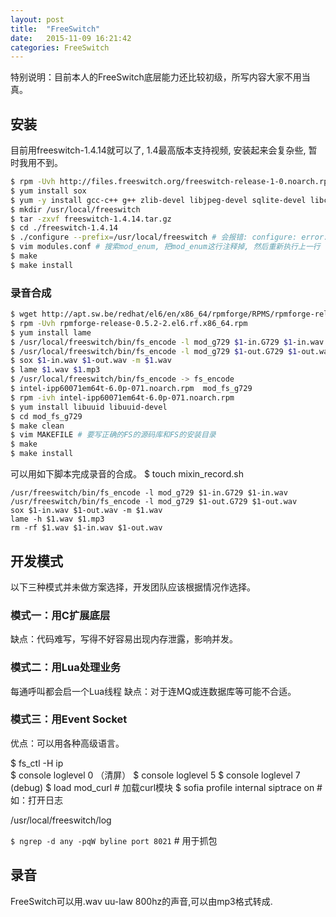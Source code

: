 ```yaml
---
layout: post
title:  "FreeSwitch"
date:   2015-11-09 16:21:42
categories: FreeSwitch
---
```

特别说明：目前本人的FreeSwitch底层能力还比较初级，所写内容大家不用当真。
## 安装
目前用freeswitch-1.4.14就可以了, 1.4最高版本支持视频, 安装起来会复杂些, 暂时我用不到。
```bash
$ rpm -Uvh http://files.freeswitch.org/freeswitch-release-1-0.noarch.rpm
$ yum install sox
$ yum -y install gcc-c++ g++ zlib-devel libjpeg-devel sqlite-devel libcurl-devel pcre-devel speex-devel libedit-devel openssl-devel libshout-devel lame-devel libmpg123-devel libuuid  libuuid-devel libtool # 这些包依赖要先安装下
$ mkdir /usr/local/freeswitch
$ tar -zxvf freeswitch-1.4.14.tar.gz
$ cd ./freeswitch-1.4.14
$ ./configure --prefix=/usr/local/freeswitch # 会报错: configure: error: You need to either install libldns-dev or disable mod_enum in modules.conf
$ vim modules.conf # 搜索mod_enum, 把mod_enum这行注释掉, 然后重新执行上一行
$ make
$ make install
```

### 录音合成
```bash
$ wget http://apt.sw.be/redhat/el6/en/x86_64/rpmforge/RPMS/rpmforge-release-0.5.2-2.el6.rf.x86_64.rpm
$ rpm -Uvh rpmforge-release-0.5.2-2.el6.rf.x86_64.rpm
$ yum install lame
$ /usr/local/freeswitch/bin/fs_encode -l mod_g729 $1-in.G729 $1-in.wav
$ /usr/local/freeswitch/bin/fs_encode -l mod_g729 $1-out.G729 $1-out.wav
$ sox $1-in.wav $1-out.wav -m $1.wav
$ lame $1.wav $1.mp3
$ /usr/local/freeswitch/bin/fs_encode -> fs_encode 
$ intel-ipp60071em64t-6.0p-071.noarch.rpm  mod_fs_g729
$ rpm -ivh intel-ipp60071em64t-6.0p-071.noarch.rpm
$ yum install libuuid libuuid-devel
$ cd mod_fs_g729
$ make clean
$ vim MAKEFILE # 要写正确的FS的源码库和FS的安装目录
$ make
$ make install
```

可以用如下脚本完成录音的合成。
$ touch mixin_record.sh
```
/usr/freeswitch/bin/fs_encode -l mod_g729 $1-in.G729 $1-in.wav
/usr/freeswitch/bin/fs_encode -l mod_g729 $1-out.G729 $1-out.wav
sox $1-in.wav $1-out.wav -m $1.wav
lame -h $1.wav $1.mp3
rm -rf $1.wav $1-in.wav $1-out.wav
```

## 开发模式
以下三种模式并未做方案选择，开发团队应该根据情况作选择。
### 模式一：用C扩展底层
缺点：代码难写，写得不好容易出现内存泄露，影响并发。

### 模式二：用Lua处理业务
每通呼叫都会启一个Lua线程
缺点：对于连MQ或连数据库等可能不合适。

### 模式三：用Event Socket
优点：可以用各种高级语言。

$ fs_ctl -H ip  
$ console loglevel 0 （清屏）
$ console loglevel 5
$ console loglevel 7 (debug)
$ load mod_curl # 加载curl模块
$ sofia profile internal siptrace on # 如：打开日志

/usr/local/freeswitch/log

`$ ngrep -d any -pqW byline port 8021` # 用于抓包

## 录音
FreeSwitch可以用.wav uu-law 800hz的声音,可以由mp3格式转成.